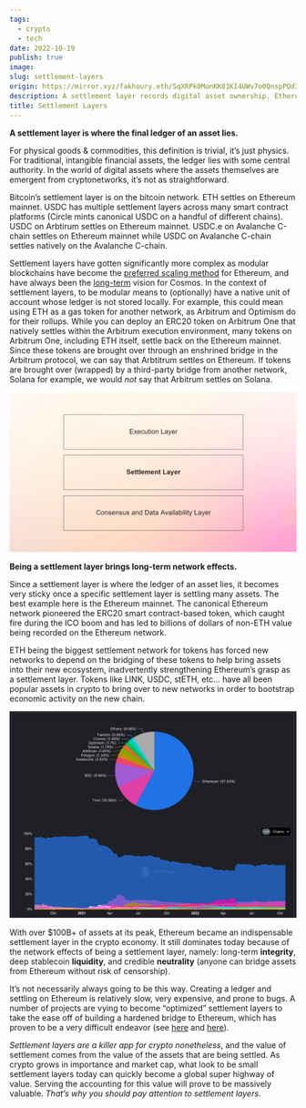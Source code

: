 ```yaml
---
tags:
  - crypto
  - tech
date: 2022-10-19
publish: true
image: 
slug: settlement-layers
origin: https://mirror.xyz/fakhoury.eth/SqXRPk0MonKK81KI4UWv7o0QnspPQd3rk8h_GLyD0Po
description: A settlement layer records digital asset ownership. Ethereum leads now, but new blockchains may challenge as crypto grows.
title: Settlement Layers
---
```

**A settlement layer is where the final ledger of an asset lies.**

For physical goods & commodities, this definition is trivial, it’s just physics. For traditional, intangible financial assets, the ledger lies with some central authority. In the world of digital assets where the assets themselves are emergent from cryptonetworks, it’s not as straightforward.

Bitcoin’s settlement layer is on the bitcoin network. ETH settles on Ethereum mainnet. USDC has multiple settlement layers across many smart contract platforms (Circle mints canonical USDC on a handful of different chains). USDC on Arbtirum settles on Ethereum mainnet. USDC.e on Avalanche C-chain settles on Ethereum mainnet while USDC on Avalanche C-chain settles natively on the Avalanche C-chain.

Settlement layers have gotten significantly more complex as modular blockchains have become the [preferred scaling method](https://ethereum-magicians.org/t/a-rollup-centric-ethereum-roadmap/4698) for Ethereum, and have always been the [long-term](https://v1.cosmos.network/resources/whitepaper) vision for Cosmos. In the context of settlement layers, to be modular means to (optionally) have a native unit of account whose ledger is not stored locally. For example, this could mean using ETH as a gas token for another network, as Arbitrum and Optimism do for their rollups. While you can deploy an ERC20 token on Arbitrum One that natively settles within the Arbitrum execution environment, many tokens on Arbitrum One, including ETH itself, settle back on the Ethereum mainnet. Since these tokens are brought over through an enshrined bridge in the Arbitrum protocol, we can say that Arbtitrum settles on Ethereum. If tokens are brought over (wrapped) by a third-party bridge from another network, Solana for example, we would _not_ say that Arbitrum settles on Solana.

![Source: Celestia's Twitter Account](images/settlement-layers/2e14e45b3f37aa48e7dd48fc5c32250c_MD5.png)

**Being a settlement layer brings long-term network effects.**

Since a settlement layer is where the ledger of an asset lies, it becomes very sticky once a specific settlement layer is settling many assets. The best example here is the Ethereum mainnet. The canonical Ethereum network pioneered the ERC20 smart contract-based token, which caught fire during the ICO boom and has led to billions of dollars of non-ETH value being recorded on the Ethereum network.

ETH being the biggest settlement network for tokens has forced new networks to depend on the bridging of these tokens to help bring assets into their new ecosystem, inadvertently strengthening Ethereum’s grasp as a settlement layer. Tokens like LINK, USDC, stETH, etc… have all been popular assets in crypto to bring over to new networks in order to bootstrap economic activity on the new chain.

![DeFiLlama Total Value Secured relative comparison across 149 chains.](images/settlement-layers/9876ebf59351842a5123405bd6f822f5_MD5.png)

With over $100B+ of assets at its peak, Ethereum became an indispensable settlement layer in the crypto economy. It still dominates today because of the network effects of being a settlement layer, namely: long-term **integrity**, deep stablecoin **liquidity**, and credible **neutrality** (anyone can bridge assets from Ethereum without risk of censorship).

It’s not necessarily always going to be this way. Creating a ledger and settling on Ethereum is relatively slow, very expensive, and prone to bugs. A number of projects are vying to become “optimized” settlement layers to take the ease off of building a hardened bridge to Ethereum, which has proven to be a very difficult endeavor (see [here](https://www.cnbc.com/2022/08/10/hackers-have-stolen-1point4-billion-this-year-using-crypto-bridges.html) and [here](https://cointelegraph.com/news/barely-halfway-and-october-s-the-biggest-month-in-crypto-hacks-chainalysis)).

_Settlement layers are a killer app for crypto nonetheless_, and the value of settlement comes from the value of the assets that are being settled. As crypto grows in importance and market cap, what look to be small settlement layers today can quickly become a global super highway of value. Serving the accounting for this value will prove to be massively valuable. _That’s why you should pay attention to settlement layers._